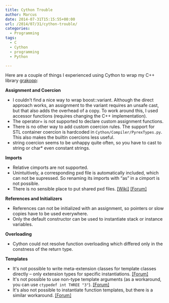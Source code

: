 ```yaml
---
title: Cython Trouble
author: Marcus
date: 2014-07-31T15:15:55+00:00
url: /2014/07/31/cython-trouble/
categories:
  - Programming
tags:
  - C
  - Cython
  - programming
  - Python

---
```

Here are a couple of things I experienced using Cython to wrap my C++ library [grakopp][1]:

**Assignment and Coercion**

  * I couldn't find a nice way to wrap boost::variant. Although the direct approach works, an assignment to the variant requires an unsafe cast, but that also adds the overhead of a copy. To work around this, I used accessor functions (requires changing the C++ implementation).
  * The operator= is not supported to declare custom assignment functions.
  * There is no other way to add custom coercion rules. The support for STL container coercion is hardcoded in `Cython/Compiler/PyrexTypes.py`. This also makes the builtin coercions less useful.
  * string coercion seems to be unhappy quite often, so you have to cast to string or char* even constant strings.

**Imports**

  * Relative cimports are not supported.
  * Unintuitively, a corresponding pxd file is automatically included, which can not be supressed. So renaming its imports with &#8220;as&#8221; in a cimport is not possible.
  * There is no sensible place to put shared pxd files. [[Wiki]][2] [[Forum]][3]

**References and Initializers**

  * References can not be initialized with an assignment, so pointers or slow copies have to be used everywhere.
  * Only the default constructor can be used to instantiate stack or instance variables.

**Overloading**

  * Cython could not resolve function overloading which differed only in the constness of the return type.

**Templates**

  * It's not possible to write meta-extension classes for template classes directly &#8211; only extension types for specific instantiations. [[Forum]][4]
  * It's not possible to use non-type template arguments (as a workaround, you can use `ctypedef int THREE "3"`). [[Forum]][5]
  * It's also not possible to instantiate function templates, but there is a similar workaround. [[Forum]][6]

 [1]: http://github.com/lambdafu/grakopp
 [2]: https://github.com/cython/cython/wiki/PackageHierarchy
 [3]: https://groups.google.com/forum/#!topic/cython-users/fYaqdkSfCI0
 [4]: https://groups.google.com/forum/#!topic/cython-users/qQpMo3hGQqI
 [5]: https://groups.google.com/d/msg/cython-users/JVzbh2Vbm60/p99NBPUmxYIJ
 [6]: https://groups.google.com/d/msg/cython-users/JVzbh2Vbm60/GquI2kVkKKoJ